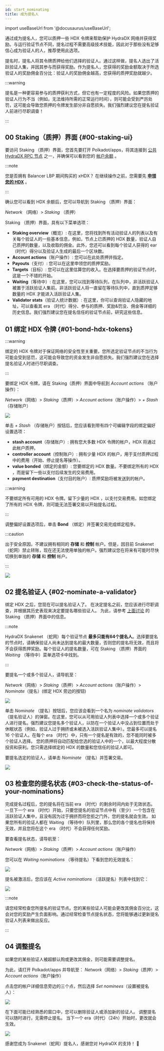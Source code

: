 ```yaml
---
id: start_nominating
title: 成为提名人
---
```


import useBaseUrl from '@docusaurus/useBaseUrl';

通过成为提名人，您可以质押一些 HDX 令牌来帮助保护 HydraDX 网络并获得奖励。与运行验证节点不同，提名过程不需要高级技术技能，因此对于那些没有足够信心成为验证人的人，推荐使用此选项。

提名时，提名人将其令牌质押给他们选择的验证人。通过这样做，提名人选出了活跃验证人集，并因其参与而获得奖励。作为提名人，您获得的奖励金额取决于所选验证人的奖励佣金百分比：验证人的奖励佣金越高，您获得的质押奖励就越少。

:::warning

提名是一种更容易参与的质押获利方式，但它也有一定程度的风险。如果您质押的验证人行为不当（例如，无法维持所需的正常运行时间），则可能会受到严厉处罚，这可能会导致您质押的令牌发生部分非自愿损失。我们强烈建议您在提名验证人前进行尽职调查！

:::

## 00 Staking（质押）界面 {#00-staking-ui}

要访问 Staking （质押）界面，您首先要打开 Polkadot/apps，将其连接到 [公共 HydraDX RPC 节点](/polkadotjs_apps_public) 之一，并确保可以看到您的 [帐户余额](https://polkadot.js.org/apps/?rpc=wss%3A%2F%2Frpc-01.snakenet.hydradx.io#/accounts) 。

:::note

您是否拥有 Balancer LBP 期间购买的 xHDX？ 在继续操作之前，您需要先 **[申领您的 HDX](/claim)** 。

:::

确认您可以看到 HDX 余额后，您可以导航到 Staking （质押）界面：

*Network* （网络）> *Staking* （质押）

Staking （质押）界面，具有以下菜单选项：

* **Staking overview**（概览）: 在这里，您将找到所有活动验证人的列表以及有关每个验证人的一些基本信息，例如，节点上已质押的 HDX 数量，验证人自己质押的数量，以及收取的佣金。此外，您还可以看到每个验证人获得的 ear （时代）得分以及验证人生成的最后一个区块数。
* **Account actions**（账户操作）: 您可以在此处质押并指定。
* **Payouts**（支付）: 您可以在这里申领您的质押奖励。
* **Targets**（目标）: 您可以在这里估算您的收入。在选择要质押的验证节点时，这是一个不错的开始。
* **Waiting**（等待中）: 在这里，您可以找到等待队列，在队列中，非活跃验证人被置于活跃验证人集前。非活跃验证人将一直留在等待队列中，直到质押足够数量的 HDX 才能进入活跃验证人集。
* **Validator stats**（验证人统计数据）: 在这里，你可以查询验证人隐藏的地址，可以查看其 era （时代）得分、参与的质押、奖励&罚没、佣金等详细的历史信息。我们强烈建议您在提名信任的验证节点前，研究这些信息。

## 01 绑定 HDX 令牌 {#01-bond-hdx-tokens}

:::warning

绑定的 HDX 令牌对于保证网络的安全性至关重要。您所选定验证节点的不当行为可能会受到惩罚，这可能会导致您的资金发生非自愿损失。我们强烈建议您在选择提名验证人时进行尽职调查。

:::

要绑定 HDX 令牌，请在 Staking（质押）界面中导航到 *Account actions* （账户操作）：

*Network*（网络）> *Staking*（质押）> *Account actions*（账户操作）> *+ Stash*（存储账户）

<div style={{textAlign: 'center'}}>
  <img src={useBaseUrl('/nominator-guide/bond-hdx-1.png')} />
</div>

单击 *+ Stash* （存储账户）按钮后，您应该看到带有四个可编辑字段的绑定偏好设置选项： 
* **stash account**（存储账户）: 拥有您大多数 HDX 令牌的帐户，HDX 将通过此帐户质押。
* **controller account**（控制账户）: 拥有少量 HDX 的帐户，用于支付质押过程中的费用（开始、停止提名等操作）。
* **value bonded**（绑定的金额）: 您要绑定的 HDX 数量。不要绑定所有的 HDX ，而是留下一些以支付后续发生的交易费用。
* **payment destination**（支付目的账户）: 质押奖励将被发送到的帐户。

:::warning

不要绑定所有可用的 HDX 令牌。留下少量的 HDX ，以支付交易费用。如您绑定了所有的 HDX 令牌，则可能无法签署交易以开始提名过程。

:::

调整偏好设置选项后，单击 **Bond** （绑定）并签署交易完成绑定程序。 

:::caution

出于安全原因，不建议拥有相同的 **存储** 和 **控制** 帐户。但是，因目前 Snakenet （蛇网）禁止转账，现在还无法使用单独的帐户。强烈建议您在将来有可能时尽快切换到单独的 **存储** 和 **控制** 帐户。

:::

<div style={{textAlign: 'center'}}>
  <img src={useBaseUrl('/nominator-guide/bond-hdx-2.png')} />
</div>

## 02 提名验证人 {#02-nominate-a-validator}

绑定 HDX 之后，您现在可以提名验证人了。 在决定提名之前，您应该进行尽职调查，并根据其历史表现来决定要提名哪些验证人。 为此，请参考 [上面讨论](#00-staking-ui) 的 Staking （质押）界面中的信息。

:::note

HydraDX Snakenet （蛇网）每个验证节点 **最多只能有64个提名人**。选择要提名的节点时，请确保验证人尚未达到提名的最大数量，否则您的提名将无效，而且将不会获得质押奖励。每个验证人的提名数量，可在 Staking （质押）界面的 *Waiting* （等待中）菜单选项卡中找到。

:::

要提名一个或多个验证人，请导航至：

*Network*（网络）> *Staking*（质押）> *Account actions*（账户操作）> *Nominate*（提名）(绑定 HDX 旁边的按钮)

<div style={{textAlign: 'center'}}>
  <img src={useBaseUrl('/nominator-guide/nominate-validator-1.png')} />
</div>

单击 *Nominate* （提名）按钮后，您应该会看到一个名为 *nominate validators* （提名验证人）的弹窗。在这里，您可以从可用验证人列表中选择一个或多个验证人进行提名。强烈建议您提名多个验证人，以防在一个验证人中没占到位置而处于休眠状态（例如，验证人过于拥挤或未被选入活跃验证人集中）。您最多可以提名 16 个验证人。在每个 era （时代）中，只有一个提名是有效的，您不能同时被多个验证人选择。 您的质押将自动匹配给您选的验证人中的一个，以最大程度分散投资和获利。您只需选择绑定的 HDX 的数量和您信任的验证人即可。  

要提名选定的验证人，请单击 _Nominate_ （提名）并签署交易。

<div style={{textAlign: 'center'}}>
  <img src={useBaseUrl('/nominator-guide/nominate-validator-2.png')} />
</div>


## 03 检查您的提名状态 {#03-check-the-status-of-your-nominations}

完成提名过程后，您的提名将在当前 era （时代）的剩余时间内处于无效状态。 一旦下一个 era （时代）开始，只要您提名的验证节点中有（至少）一个包含在活跃验证人集中，且没有因为过于拥挤而将您拒之门外，您的提名就会生效。 如果您所有的验证人都在 Waiting （等待中）队列里，那么您的各个提名也将保持无效，并且您将在这个 era （时代）不会获得任何奖励。

要查看提名状态，请导航至：

*Network*（网络）> *Staking*（质押）> *Account actions*（账户操作）

您可以在 *Waiting nominations* （等待提名）下看到您的无效提名：

<div style={{textAlign: 'center'}}>
  <img src={useBaseUrl('/nominator-guide/nominate-validator-3.png')} />
</div>

提名被激活后，您应该在 *Active nominations* （活跃提名）列表中找到它：

<div style={{textAlign: 'center'}}>
  <img src={useBaseUrl('/nominator-guide/nominate-validator-4.png')} />
</div>  

:::note

请您经常检查您所提名的验证节点。您的某些验证人可能会更改其佣金百分比，这会对您的奖励产生负面影响。通过经常检查节点提名状态，您将能够通过更新提名验证人列表来做出反应。  

:::

## 04 调整提名

如果您的某些验证人被超额认购或更改其佣金，则可能需要调整提名。

为此，请打开 Polkadot/apps 并导航至：
*Network*（网络）> *Staking*（质押）> *Account actions*（账户操作）

点击您的帐户详细信息旁边的三个点，然后选择 _Set nominees_（设置被提名人）：

<div style={{textAlign: 'center'}}>
  <img src={useBaseUrl('/nominator-guide/nominate-set-nominees.png')} />
</div>

在下面可能已经熟悉的窗口中，您可以删除验证人或添加新的验证人。
调整提名可以随时进行，无需停止提名。 当下一个 era（时代）（24h）开始时，更改就会生效。

<div style={{textAlign: 'center'}}>
  <img src={useBaseUrl('/nominator-guide/nominate-validator-2.png')} />
</div>  


感谢您成为 Snakenet（蛇网）提名人，感谢您对 HydraDX 的支持！ 🎉
